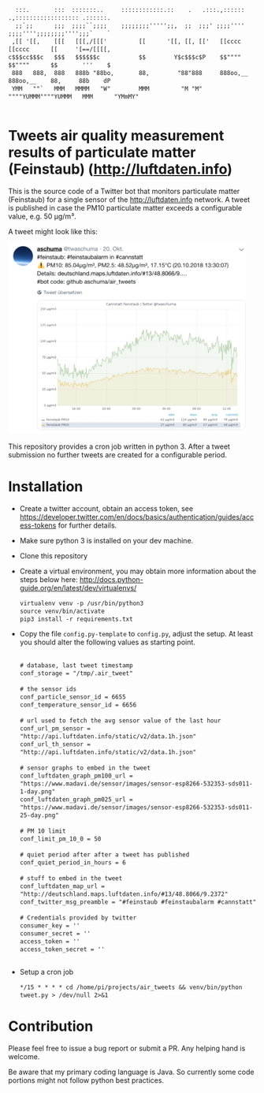 ```
  :::.       :::  :::::::..     ::::::::::::.::    .   .:::.,:::::: .,:::::::::::::::::: .::::::. 
  ;;`;;      ;;;  ;;;;``;;;;    ;;;;;;;;''''';;,  ;;  ;;;' ;;;;'''' ;;;;'''';;;;;;;;'''';;;`    ` 
 ,[[ '[[,    [[[   [[[,/[[['         [[      '[[, [[, [['   [[cccc   [[cccc      [[     '[==/[[[[,
c$$$cc$$$c   $$$   $$$$$$c           $$        Y$c$$$c$P    $$""""   $$""""      $$       '''    $
 888   888,  888   888b "88bo,       88,        "88"888     888oo,__ 888oo,__    88,     88b    dP
 YMM   ""`   MMM   MMMM   "W"        MMM         "M "M"     """"YUMMM""""YUMMM   MMM      "YMmMY"                                         
 
```
# Tweets air quality measurement results of particulate matter (Feinstaub) (http://luftdaten.info)

This is the source code of a Twitter bot that monitors particulate matter (Feinstaub) for a single 
sensor of the http://luftdaten.info network. A tweet is published in case the PM10 particulate matter 
exceeds a configurable value, e.g. 50 µg/m³.

A tweet might look like this:

<img width="482" height="388" src="https://github.com/aschuma/air_tweets/raw/master/tweet-screnshot.png">

This repository provides a cron job written in python 3. After a tweet submission no further tweets
are created for a configurable period. 

# Installation

- Create a twitter account, obtain an access token, see https://developer.twitter.com/en/docs/basics/authentication/guides/access-tokens for further details.
- Make sure python 3 is installed on your dev machine.
- Clone this repository
- Create a virtual environment, you may obtain more information about the steps below here: http://docs.python-guide.org/en/latest/dev/virtualenvs/ 
   ```
   virtualenv venv -p /usr/bin/python3
   source venv/bin/activate
   pip3 install -r requirements.txt 
   ```
- Copy the file ```config.py-template``` to ```config.py```, adjust the setup. At least you should alter the following values as starting point.

   ```

   # database, last tweet timestamp
   conf_storage = "/tmp/.air_tweet"
   
   # the sensor ids
   conf_particle_sensor_id = 6655
   conf_temperature_sensor_id = 6656
   
   # url used to fetch the avg sensor value of the last hour
   conf_url_pm_sensor = "http://api.luftdaten.info/static/v2/data.1h.json"
   conf_url_th_sensor = "http://api.luftdaten.info/static/v2/data.1h.json"
   
   # sensor graphs to embed in the tweet
   conf_luftdaten_graph_pm100_url = "https://www.madavi.de/sensor/images/sensor-esp8266-532353-sds011-1-day.png"
   conf_luftdaten_graph_pm025_url = "https://www.madavi.de/sensor/images/sensor-esp8266-532353-sds011-25-day.png"
   
   # PM 10 limit
   conf_limit_pm_10_0 = 50
   
   # quiet period after after a tweet has published
   conf_quiet_period_in_hours = 6
   
   # stuff to embed in the tweet
   conf_luftdaten_map_url = "http://deutschland.maps.luftdaten.info/#13/48.8066/9.2372"
   conf_twitter_msg_preamble = "#feinstaub #feinstaubalarm #cannstatt"
   
   # Credentials provided by twitter
   consumer_key = ''
   consumer_secret = ''
   access_token = ''
   access_token_secret = ''
    
   ```
- Setup a cron job

  ```
  */15 * * * * cd /home/pi/projects/air_tweets && venv/bin/python tweet.py > /dev/null 2>&1
  ```

# Contribution
Please feel free to issue a bug report or submit a PR. Any helping hand is welcome. 

Be aware that my primary coding language is Java. So currently some code portions might not follow python best practices.
